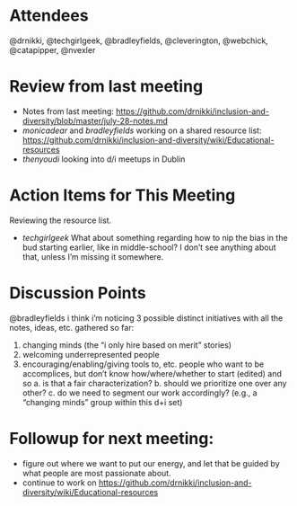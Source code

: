 # Attendees
@drnikki, @techgirlgeek, @bradleyfields, @cleverington, @webchick, @catapipper, @nvexler

# Review from last meeting

- Notes from last meeting: https://github.com/drnikki/inclusion-and-diversity/blob/master/july-28-notes.md
- _monicadear_ and _bradleyfields_ working on a shared resource list:
https://github.com/drnikki/inclusion-and-diversity/wiki/Educational-resources
- _thenyoudi_ looking into d/i meetups in Dublin

# Action Items for This Meeting
Reviewing the resource list.
- _techgirlgeek_ What about something regarding how to nip the bias in the bud starting earlier, like in middle-school? I don’t see anything about that, unless I’m missing it somewhere.


# Discussion Points
@bradleyfields i think i’m noticing 3 possible distinct initiatives with all the notes, ideas, etc. gathered so far:
1. changing minds (the “i only hire based on merit” stories)
2. welcoming underrepresented people
3. encouraging/enabling/giving tools to, etc. people who want to be accomplices, but don’t know how/where/whether to start (edited)
and so
a. is that a fair characterization?
b. should we prioritize one over any other?
c. do we need to segment our work accordingly? (e.g., a “changing minds” group within this d+i set)


# Followup for next meeting:
- figure out where we want to put our energy, and let that be guided by what people are most passionate about.
- continue to work on https://github.com/drnikki/inclusion-and-diversity/wiki/Educational-resources 
